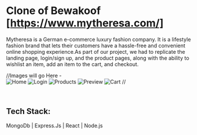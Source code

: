 # Clone of Bewakoof [https://www.mytheresa.com/]

Mytheresa is a German e-commerce luxury fashion company. It is a lifestyle fashion brand that lets their customers have a hassle-free and convenient online shopping experience.As part of our project, we had to replicate the landing page, login/sign up, and the product pages, along with the ability to wishlist an item, add an item to the cart, and checkout.

//Images will go Here -  
![Home](path)
![Login]()
![Products]()
![Preview]()
![Cart]()
//

<br>


## Tech Stack: 
 MongoDb | Express.Js | React | Node.js 

